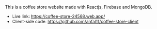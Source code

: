 This is a coffee store website made with Reactjs, Firebase and MongoDB.

- Live link: https://coffee-store-24568.web.app/
- Client-side code: https://github.com/anfal11/coffee-store-client
